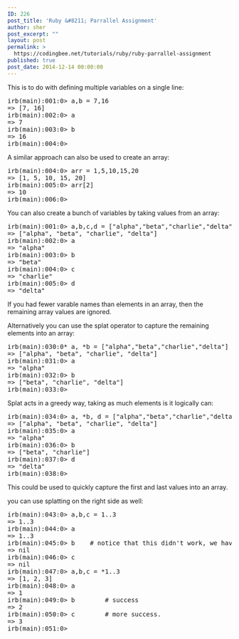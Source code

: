 ```yaml
---
ID: 226
post_title: 'Ruby &#8211; Parrallel Assignment'
author: sher
post_excerpt: ""
layout: post
permalink: >
  https://codingbee.net/tutorials/ruby/ruby-parrallel-assignment
published: true
post_date: 2014-12-14 00:00:00
---
```

This is to do with defining multiple variables on a single line:

<pre>
irb(main):001:0> a,b = 7,16
=> [7, 16]
irb(main):002:0> a
=> 7
irb(main):003:0> b
=> 16
irb(main):004:0>
</pre>

A similar approach can also be used to create an array:

<pre>
irb(main):004:0> arr = 1,5,10,15,20
=> [1, 5, 10, 15, 20]
irb(main):005:0> arr[2]
=> 10
irb(main):006:0>
</pre>


You can also create a bunch of variables by taking values from an array:

<pre>
irb(main):001:0> a,b,c,d = ["alpha","beta","charlie","delta"]
=> ["alpha", "beta", "charlie", "delta"]
irb(main):002:0> a
=> "alpha"
irb(main):003:0> b
=> "beta"
irb(main):004:0> c
=> "charlie"
irb(main):005:0> d
=> "delta"
</pre>

If you had fewer varable names than elements in an array, then the remaining array values are ignored. 


Alternatively you can use the splat operator to capture the remaining elements into an array:

<pre>
irb(main):030:0* a, *b = ["alpha","beta","charlie","delta"]
=> ["alpha", "beta", "charlie", "delta"]
irb(main):031:0> a
=> "alpha"
irb(main):032:0> b
=> ["beta", "charlie", "delta"]
irb(main):033:0>
</pre>

Splat acts in a greedy way, taking as much elements is it logically can:

<pre>
irb(main):034:0> a, *b, d = ["alpha","beta","charlie","delta"]
=> ["alpha", "beta", "charlie", "delta"]
irb(main):035:0> a
=> "alpha"
irb(main):036:0> b
=> ["beta", "charlie"]
irb(main):037:0> d
=> "delta"
irb(main):038:0>
</pre>

This could be used to quickly capture the first and last values into an array. 

you can use splatting on the right side as well:

<pre>
irb(main):043:0> a,b,c = 1..3
=> 1..3
irb(main):044:0> a
=> 1..3
irb(main):045:0> b    # notice that this didn't work, we have nil. 
=> nil
irb(main):046:0> c
=> nil
irb(main):047:0> a,b,c = *1..3
=> [1, 2, 3]
irb(main):048:0> a
=> 1
irb(main):049:0> b        # success
=> 2
irb(main):050:0> c        # more success. 
=> 3
irb(main):051:0>
</pre>